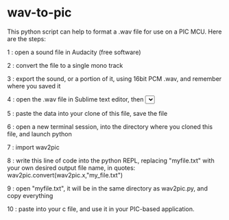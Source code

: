 # wav-to-pic

This python script can help to format a .wav file for use on a PIC MCU.
Here are the steps:

1 : open a sound file in Audacity (free software)

2 : convert the file to a single mono track

3 : export the sound, or a portion of it, using 16bit PCM .wav, and remember where you saved it

4 : open the .wav file in Sublime text editor, then <select all>, and <copy>

5 : paste the data into your clone of this file, save the file

6 : open a new terminal session, <cd> into the directory where you cloned this file, and launch python
  
7 : import wav2pic

8 : write this line of code into the python REPL, replacing "myfile.txt" with your own desired output file name, in quotes:
  wav2pic.convert(wav2pic.x,"my_file.txt")
  
9 : open "myfile.txt", it will be in the same directory as wav2pic.py, and copy everything

10 : paste into your c file, and use it in your PIC-based application.

